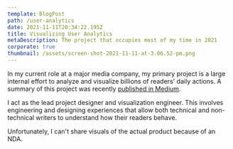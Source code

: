 ```yaml
---
template: BlogPost
path: /user-analytics
date: 2021-11-11T20:34:22.195Z
title: Visualizing User Analytics
metaDescription: The project that occupies most of my time in 2021
corporate: true
thumbnail: /assets/screen-shot-2021-11-11-at-3.06.52-pm.png
---
```

In my current role at a major media company, my primary project is a large internal effort to analyze and visualize billions of readers' daily actions. A summary of this project was recently [published in Medium](https://medium.com/the-wall-street-journal/the-story-behind-wsjs-new-data-pipeline-for-audience-analytics-c6aa32dabd3e).

I act as the lead project designer and visualization engineer. This involves engineering and designing experiences that allow both technical and non-technical writers to understand how their readers behave.

Unfortunately, I can't share visuals of the actual product because of an NDA.